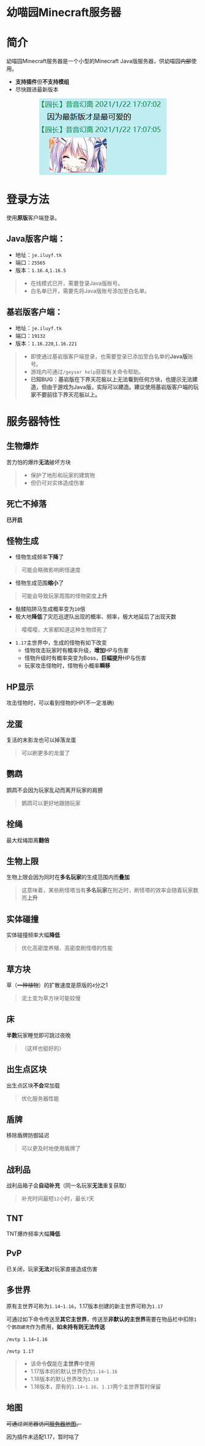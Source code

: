 幼喵园Minecraft服务器
=
# 简介
幼喵园Minecraft服务器是一个小型的Minecraft Java版服务器，供幼喵园~~内部~~使用。
* **支持插件**但**不支持模组**
* 尽快跟进最新版本
<p align="center">
    <img src="https://github.com/Kittengarten-Official/Kittengarten/blob/%E4%B8%BB%E5%88%86%E6%94%AF/%E6%8F%92%E5%9B%BE/%E5%9B%A0%E4%B8%BA%E6%9C%80%E6%96%B0%E7%89%88%E6%89%8D%E6%98%AF%E6%9C%80%E5%8F%AF%E7%88%B1%E7%9A%84.png">
</p>

# 登录方法
使用**原版**客户端登录。
## Java版客户端：
* 地址：`je.iluyf.tk`
* 端口：`25565`
* 版本：`1.16.4`,`1.16.5`
> * 在线模式已开，需要登录Java版账号。
> * 白名单已开，需要先将Java版账号添加至白名单。
## 基岩版客户端：
* 地址：`je.iluyf.tk`
* 端口：`19132`
* 版本：`1.16.220`,`1.16.221`
> * 即使通过基岩版客户端登录，也需要登录已添加至白名单的**Java版**账号。
> * 游戏内可通过`/geyser help`获取有关命令帮助。
> * **已知BUG：基岩版在下界天花板以上无法看到任何方块，也提示无法建造，但由于游戏为Java版，实际可以建造。建议使用基岩版客户端的玩家不要前往下界天花板以上。**
# 服务器特性
## 生物爆炸
苦力怕的爆炸**无法**破坏方块
> * 保护了地形和玩家的建筑物
> * 但仍可对实体造成伤害
## 死亡不掉落
**已开启**
## 怪物生成
* 怪物生成频率**下降**了
> 可能会略微影响刷怪速度
* 怪物生成范围**缩小**了
> 可能会导致玩家周围的怪物密度**上升**
* 骷髅陷阱马生成概率变为`10`倍
* 极大地**降低**了灾厄巡逻队出现的概率、频率，极大地延后了出现天数
> 嘤嘤嘤，大家都知道这种生物烦死了
* `1.17`主世界中，生成的怪物有如下改变
    * 怪物攻击玩家时有概率升级，**增加**HP与伤害
    * 怪物升级时有概率突变为Boss，**巨幅提升**HP与伤害
    * 玩家攻击怪物时，怪物有小概率**瞬移**
## HP显示
攻击怪物时，可以看到怪物的HP(不一定准确)
## 龙蛋
复活的末影龙也可以掉落龙蛋
> 可以刷更多的龙蛋了
## 鹦鹉
鹦鹉不会因为玩家乱动而离开玩家的肩膀
> 鹦鹉可以更好地跟随玩家
## 栓绳
最大栓绳距离**翻倍**
## 生物上限
生物上限会因为同时在**多名玩家**的生成范围内而**叠加**
> 这意味着，某些刷怪塔当有**多名玩家**在附近时，刷怪塔的效率会随着玩家数而**上升**
## 实体碰撞
实体碰撞频率大幅**降低**
> 优化高密度养殖、高密度刷怪塔的性能
## 草方块
草（~~一种植物~~）的扩散速度是原版的`4`分之1
> 泥土变为草方块可能较慢
## 床
**半数**玩家睡觉即可跳过夜晚
> （这样也挺好的）
## 出生点区块
出生点区块**不会**常加载
> 优化服务器性能
## 盾牌
移除盾牌防御延迟
> 可以更及时地使用盾牌了
## 战利品
战利品箱子会**自动补充**（同一名玩家**无法**重复获取）
> 补充时间最短`12`小时，最长`7`天
## TNT
TNT爆炸频率大幅**降低**
## PvP
已关闭，玩家**无法**对玩家直接造成伤害
## 多世界
原有主世界可称为`1.14~1.16`，1.17版本创建的新主世界可称为`1.17`

可通过如下命令传送至**其它主世界**，传送至**非默认的主世界**需要在物品栏中扣除`1`个`鹦鹉螺壳`作为费用，**如未持有则无法传送**

`/mvtp 1.14~1.16`

`/mvtp 1.17`
> * 该命令**仅**能在**主世界**中使用
> * 1.17版本的的默认世界仍为`1.14~1.16`
> * 1.18版本的默认世界改为`1.18`
> * 1.18版本，原有的`1.14~1.16`、`1.17`两个主世界暂时保留
## 地图
~~可通过浏览器访问[服务器地图](http://je.iluyf.tk:25564/)。~~

因为插件未适配1.17，暂时咕了
